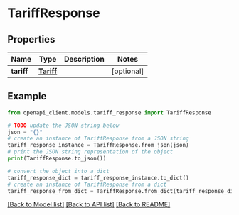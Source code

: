 # TariffResponse


## Properties

Name | Type | Description | Notes
------------ | ------------- | ------------- | -------------
**tariff** | [**Tariff**](Tariff.md) |  | [optional] 

## Example

```python
from openapi_client.models.tariff_response import TariffResponse

# TODO update the JSON string below
json = "{}"
# create an instance of TariffResponse from a JSON string
tariff_response_instance = TariffResponse.from_json(json)
# print the JSON string representation of the object
print(TariffResponse.to_json())

# convert the object into a dict
tariff_response_dict = tariff_response_instance.to_dict()
# create an instance of TariffResponse from a dict
tariff_response_from_dict = TariffResponse.from_dict(tariff_response_dict)
```
[[Back to Model list]](../README.md#documentation-for-models) [[Back to API list]](../README.md#documentation-for-api-endpoints) [[Back to README]](../README.md)


